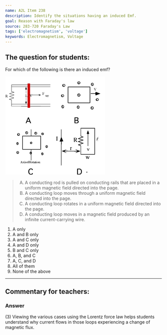 ```yaml
---
name: A2L Item 238
description: Identify the situations having an induced Emf.
goal: Reason with Faraday's law
source: 283-720 Faraday's Law
tags: ['electromagnetism', 'voltage']
keywords: Electromagnetism, Voltage
---
```


## The question for students:

For which of the following is there an induced emf?

![Item238_fig1.gif](../images/Item238_fig1.gif)

<blockquote> <ol type="A"> <li>A conducting rod is pulled on conducting
rails that are placed in a uniform magnetic field directed into the
page.</li> <li>A conducting loop moves through a uniform magnetic field
directed into the page.</li> <li>A conducting loop rotates in a uniform
magnetic field directed into the page.</li> <li>A conducting loop moves
in a magnetic field produced by an infinite current-carrying wire.</li>
</ol> </blockquote>

1. A only
2. A and B only
3. A and C only
4. A and D only
5. B and C only
6. A, B, and C 
7. A, C, and D
8. All of them
9. None of the above



<hr/>

## Commentary for teachers:

### Answer

(3) Viewing the various cases using the Lorentz force law helps students
understand why current flows in those loops experiencing a change of
magnetic flux. 
